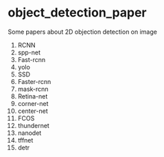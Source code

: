 # object_detection_paper
Some papers about 2D objection detection on image

1. RCNN  
2. spp-net  
3. Fast-rcnn  
4. yolo  
5. SSD  
6. Faster-rcnn  
7. mask-rcnn  
8. Retina-net  
9. corner-net  
10. center-net  
11. FCOS  
12. thundernet  
13. nanodet  
14. tffnet  
15. detr  
